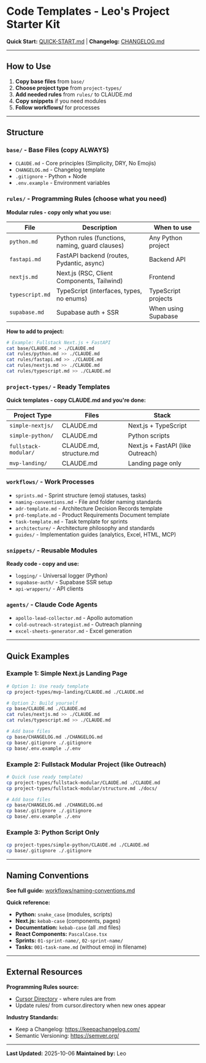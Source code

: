 # Code Templates - Leo's Project Starter Kit

**Quick Start:** [QUICK-START.md](QUICK-START.md) | **Changelog:** [CHANGELOG.md](CHANGELOG.md)

---

## How to Use

1. **Copy base files** from `base/`
2. **Choose project type** from `project-types/`
3. **Add needed rules** from `rules/` to CLAUDE.md
4. **Copy snippets** if you need modules
5. **Follow workflows/** for processes

---

## Structure

### `base/` - Base Files (copy ALWAYS)
- `CLAUDE.md` - Core principles (Simplicity, DRY, No Emojis)
- `CHANGELOG.md` - Changelog template
- `.gitignore` - Python + Node
- `.env.example` - Environment variables

### `rules/` - Programming Rules (choose what you need)
**Modular rules - copy only what you use:**

| File | Description | When to use |
|------|-------------|-------------|
| `python.md` | Python rules (functions, naming, guard clauses) | Any Python project |
| `fastapi.md` | FastAPI backend (routes, Pydantic, async) | Backend API |
| `nextjs.md` | Next.js (RSC, Client Components, Tailwind) | Frontend |
| `typescript.md` | TypeScript (interfaces, types, no enums) | TypeScript projects |
| `supabase.md` | Supabase auth + SSR | When using Supabase |

**How to add to project:**
```bash
# Example: Fullstack Next.js + FastAPI
cat base/CLAUDE.md > ./CLAUDE.md
cat rules/python.md >> ./CLAUDE.md
cat rules/fastapi.md >> ./CLAUDE.md
cat rules/nextjs.md >> ./CLAUDE.md
cat rules/typescript.md >> ./CLAUDE.md
```

### `project-types/` - Ready Templates
**Quick templates - copy CLAUDE.md and you're done:**

| Project Type | Files | Stack |
|--------------|-------|-------|
| `simple-nextjs/` | CLAUDE.md | Next.js + TypeScript |
| `simple-python/` | CLAUDE.md | Python scripts |
| `fullstack-modular/` | CLAUDE.md, structure.md | Next.js + FastAPI (like Outreach) |
| `mvp-landing/` | CLAUDE.md | Landing page only |

### `workflows/` - Work Processes
- `sprints.md` - Sprint structure (emoji statuses, tasks)
- `naming-conventions.md` - File and folder naming standards
- `adr-template.md` - Architecture Decision Records template
- `prd-template.md` - Product Requirements Document template
- `task-template.md` - Task template for sprints
- `architecture/` - Architecture philosophy and standards
- `guides/` - Implementation guides (analytics, Excel, HTML, MCP)

### `snippets/` - Reusable Modules
**Ready code - copy and use:**
- `logging/` - Universal logger (Python)
- `supabase-auth/` - Supabase SSR setup
- `api-wrappers/` - API clients

### `agents/` - Claude Code Agents
- `apollo-lead-collector.md` - Apollo automation
- `cold-outreach-strategist.md` - Outreach planning
- `excel-sheets-generator.md` - Excel generation

---

## Quick Examples

### Example 1: Simple Next.js Landing Page
```bash
# Option 1: Use ready template
cp project-types/mvp-landing/CLAUDE.md ./CLAUDE.md

# Option 2: Build yourself
cp base/CLAUDE.md ./CLAUDE.md
cat rules/nextjs.md >> ./CLAUDE.md
cat rules/typescript.md >> ./CLAUDE.md

# Add base files
cp base/CHANGELOG.md ./CHANGELOG.md
cp base/.gitignore ./.gitignore
cp base/.env.example ./.env
```

### Example 2: Fullstack Modular Project (like Outreach)
```bash
# Quick (use ready template)
cp project-types/fullstack-modular/CLAUDE.md ./CLAUDE.md
cp project-types/fullstack-modular/structure.md ./docs/

# Add base files
cp base/CHANGELOG.md ./CHANGELOG.md
cp base/.gitignore ./.gitignore
cp base/.env.example ./.env
```

### Example 3: Python Script Only
```bash
cp project-types/simple-python/CLAUDE.md ./CLAUDE.md
cp base/.gitignore ./.gitignore
```

---

## Naming Conventions

**See full guide:** [workflows/naming-conventions.md](workflows/naming-conventions.md)

**Quick reference:**
- **Python:** `snake_case` (modules, scripts)
- **Next.js:** `kebab-case` (components, pages)
- **Documentation:** `kebab-case` (all .md files)
- **React Components:** `PascalCase.tsx`
- **Sprints:** `01-sprint-name/`, `02-sprint-name/`
- **Tasks:** `001-task-name.md` (without emoji in filename)

---

## External Resources

**Programming Rules source:**
- [Cursor Directory](https://cursor.directory/rules) - where rules are from
- Update rules/ from cursor.directory when new ones appear

**Industry Standards:**
- Keep a Changelog: https://keepachangelog.com/
- Semantic Versioning: https://semver.org/

---

**Last Updated:** 2025-10-06
**Maintained by:** Leo
